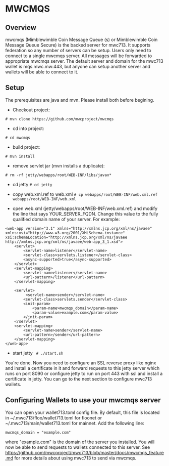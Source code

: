 # MWCMQS

## Overview

mwcmqs (Mimblewimble Coin Message Queue (s) or Mimblewimble Coin Message Queue Secure) is the backed server for mwc713. It supports federation so any number of servers can be setup. Users only need to connect to a single mwcmqs server. All messages will be forwarded to appropriate mwcmqs server. The default server and domain for the mwc713 wallet is mqs.mwc.mw:443, but anyone can setup another server and wallets will be able to connect to it.

## Setup

The prerequisites are java and mvn. Please install both before begining.

- Checkout project:

```# mvn clone https://github.com/mwcproject/mwcmqs```
- cd into project:

```# cd mwcmqs```
- build project:

```# mvn install```
- remove servlet jar (mvn installs a duplicate):

```# rm -rf jetty/webapps/root/WEB-INF/libs/javax*```

- cd jetty
```# cd jetty```

- copy web.xml.ref to web.xml
```# cp webapps/root/WEB-INF/web.xml.ref webapps/root/WEB-INF/web.xml```

- open web.xml (jetty/webapps/root/WEB-INF/web.xml.ref) and modify the line that says YOUR_SERVER_FQDN. Change this value to the fully qualified domain name of your server. For example:

```
<web-app version="3.1" xmlns="http://xmlns.jcp.org/xml/ns/javaee" xmlns:xsi="http://www.w3.org/2001/XMLSchema-instance" xsi:schemaLocation="http://xmlns.jcp.org/xml/ns/javaee http://xmlns.jcp.org/xml/ns/javaee/web-app_3_1.xsd">
    <servlet>
        <servlet-name>listener</servlet-name>
        <servlet-class>servlets.listener</servlet-class>
        <async-supported>true</async-supported>
    </servlet>
    <servlet-mapping>
        <servlet-name>listener</servlet-name>
        <url-pattern>/listener</url-pattern>
    </servlet-mapping>

    <servlet>
         <servlet-name>sender</servlet-name>
        <servlet-class>servlets.sender</servlet-class>
        <init-param>
            <param-name>mwcmqs_domain</param-name>
            <param-value>example.com</param-value>
        </init-param>
    </servlet>
    <servlet-mapping>
        <servlet-name>sender</servlet-name>
        <url-pattern>/sender</url-pattern>
    </servlet-mapping>
</web-app>
```

- start jetty
``` # ./start.sh```

You're done. Now you need to configure an SSL reverse proxy like nginx and install a certificate in it and forward requests to this jetty server which runs on port 8090 or configure jetty to run on port 443 with ssl and install a certificate in jetty. You can go to the next section to configure mwc713 wallets.

## Configuring Wallets to use your mwcmqs server

You can open your wallet713.toml config file. By default, this file is located in ~/.mwc713/floo/wallet713.toml for floonet or ~/.mwc713/main/wallet713.toml for mainnet. Add the following line:

```mwcmqs_domain = "example.com"```

where "example.com" is the domain of the server you installed. You will now be able to send requests to wallets connected to this server. See https://github.com/mwcproject/mwc713/blob/master/docs/mwcmqs_feature.md for more details about using mwc713 to send via mwcmqs.
